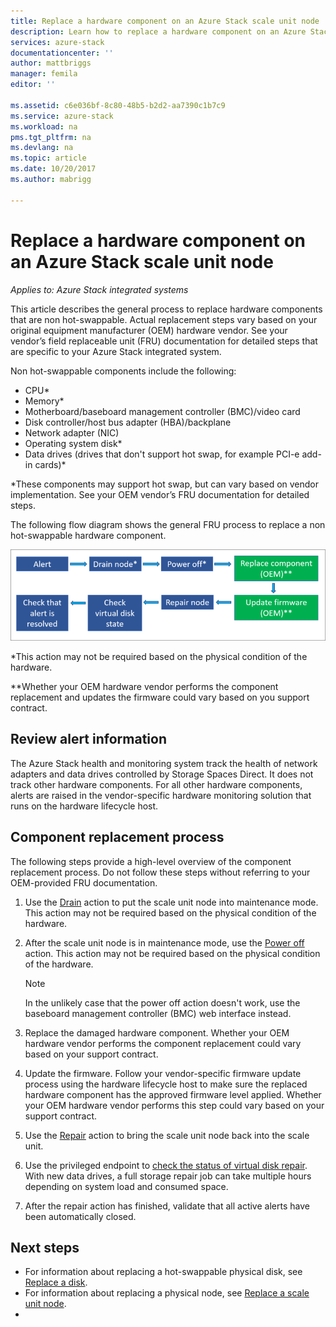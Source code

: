 ```yaml
---
title: Replace a hardware component on an Azure Stack scale unit node | Microsoft Docs
description: Learn how to replace a hardware component on an Azure Stack integrated system.
services: azure-stack
documentationcenter: ''
author: mattbriggs
manager: femila
editor: ''

ms.assetid: c6e036bf-8c80-48b5-b2d2-aa7390c1b7c9
ms.service: azure-stack
ms.workload: na
pms.tgt_pltfrm: na
ms.devlang: na
ms.topic: article
ms.date: 10/20/2017
ms.author: mabrigg

---
```


# Replace a hardware component on an Azure Stack scale unit node

*Applies to: Azure Stack integrated systems*

This article describes the general process to replace hardware components that are non hot-swappable. Actual replacement steps vary based on your original equipment manufacturer (OEM) hardware vendor. See your vendor’s field replaceable unit (FRU) documentation for detailed steps that are specific to your Azure Stack integrated system.

Non hot-swappable components include the following:

- CPU*
- Memory*
- Motherboard/baseboard management controller (BMC)/video card
- Disk controller/host bus adapter (HBA)/backplane
- Network adapter (NIC)
- Operating system disk*
- Data drives (drives that don't support hot swap, for example PCI-e add-in cards)*

*These components may support hot swap, but can vary based on vendor implementation. See your OEM vendor’s FRU documentation for detailed steps.

The following flow diagram shows the general FRU process to replace a non hot-swappable hardware component.

![Flow diagram showing component replacement flow](media/azure-stack-replace-component/replacecomponentflow.PNG)

*This action may not be required based on the physical condition of the hardware.

**Whether your OEM hardware vendor performs the component replacement and updates the firmware could vary based on you support contract.

## Review alert information

The Azure Stack health and monitoring system track the health of network adapters and data drives controlled by Storage Spaces Direct. It does not track other hardware components. For all other hardware components, alerts are raised in the vendor-specific hardware monitoring solution that runs on the hardware lifecycle host.

## Component replacement process

The following steps provide a high-level overview of the component replacement process. Do not follow these steps without referring to your OEM-provided FRU documentation.

1. Use the [Drain](azure-stack-node-actions.md#scale-unit-node-actions) action to put the scale unit node into maintenance mode. This action may not be required based on the physical condition of the hardware.
2. After the scale unit node is in maintenance mode, use the [Power off](azure-stack-node-actions.md#scale-unit-node-actions) action. This action may not be required based on the physical condition of the hardware.
 
   > [!NOTE]
   > In the unlikely case that the power off action doesn't work, use the baseboard management controller (BMC) web interface instead.

3. Replace the damaged hardware component. Whether your OEM hardware vendor performs the component replacement could vary based on your support contract.  
4. Update the firmware. Follow your vendor-specific firmware update process using the hardware lifecycle host to make sure the replaced hardware component has the approved firmware level applied. Whether your OEM hardware vendor performs this step could vary based on your support contract.  
5. Use the [Repair](azure-stack-node-actions.md#scale-unit-node-actions) action to bring the scale unit node back into the scale unit.
6. Use the privileged endpoint to [check the status of virtual disk repair](azure-stack-replace-disk.md#check-the-status-of-virtual-disk-repair). With new data drives, a full storage repair job can take multiple hours depending on system load and consumed space.
7. After the repair action has finished, validate that all active alerts have been automatically closed.

## Next steps

- For information about replacing a hot-swappable physical disk, see [Replace a disk](azure-stack-replace-disk.md).
- For information about replacing a physical node, see [Replace a scale unit node](azure-stack-replace-node.md).
- 